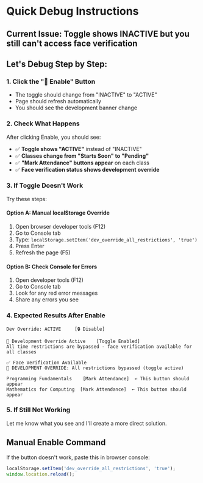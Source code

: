 # Quick Debug Instructions

## Current Issue: Toggle shows INACTIVE but you still can't access face verification

## Let's Debug Step by Step:

### 1. Click the "🔧 Enable" Button
- The toggle should change from "INACTIVE" to "ACTIVE"
- Page should refresh automatically
- You should see the development banner change

### 2. Check What Happens
After clicking Enable, you should see:
- ✅ **Toggle shows "ACTIVE"** instead of "INACTIVE"
- ✅ **Classes change from "Starts Soon" to "Pending"**
- ✅ **"Mark Attendance" buttons appear** on each class
- ✅ **Face verification status shows development override**

### 3. If Toggle Doesn't Work
Try these steps:

#### Option A: Manual localStorage Override
1. Open browser developer tools (F12)
2. Go to Console tab
3. Type: `localStorage.setItem('dev_override_all_restrictions', 'true')`
4. Press Enter
5. Refresh the page (F5)

#### Option B: Check Console for Errors
1. Open developer tools (F12)
2. Go to Console tab
3. Look for any red error messages
4. Share any errors you see

### 4. Expected Results After Enable
```
Dev Override: ACTIVE     [🔒 Disable]

🔧 Development Override Active    [Toggle Enabled]
All time restrictions are bypassed - face verification available for all classes

✅ Face Verification Available
🔧 DEVELOPMENT OVERRIDE: All restrictions bypassed (toggle active)

Programming Fundamentals    [Mark Attendance]  ← This button should appear
Mathematics for Computing  [Mark Attendance]  ← This button should appear
```

### 5. If Still Not Working
Let me know what you see and I'll create a more direct solution.

## Manual Enable Command
If the button doesn't work, paste this in browser console:
```javascript
localStorage.setItem('dev_override_all_restrictions', 'true');
window.location.reload();
```
